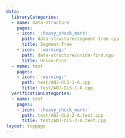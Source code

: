 ```yaml
---
data:
  libraryCategories:
  - name: data-structure
    pages:
    - icon: ':heavy_check_mark:'
      path: data-structure/segment-tree.cpp
      title: Segment-Tree
    - icon: ':warning:'
      path: data-structure/union-find.cpp
      title: Union-Find
  - name: test
    pages:
    - icon: ':warning:'
      path: test/AOJ-DLS-1-A.cpp
      title: test/AOJ-DLS-1-A.cpp
  verificationCategories:
  - name: test
    pages:
    - icon: ':heavy_check_mark:'
      path: test/AOJ-DLS-2-A.test.cpp
      title: test/AOJ-DLS-2-A.test.cpp
layout: toppage
---
```

